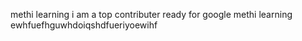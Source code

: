 methi learning
i am a top contributer
ready for google
methi learning ewhfuefhguwhdoiqshdfueriyoewihf